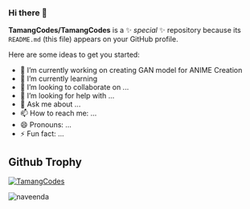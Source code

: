 ### Hi there 👋


**TamangCodes/TamangCodes** is a ✨ _special_ ✨ repository because its `README.md` (this file) appears on your GitHub profile.

Here are some ideas to get you started:

- 🔭 I’m currently working on creating GAN model for ANIME Creation
- 🌱 I’m currently learning 
- 👯 I’m looking to collaborate on ...
- 🤔 I’m looking for help with ...
- 💬 Ask me about ...
- 📫 How to reach me: ...
- 😄 Pronouns: ...
- ⚡ Fun fact: ...

## Github Trophy
<p align="left"> <a href="https://github.com/ryo-ma/github-profile-trophy"><img src="https://github-profile-trophy.vercel.app/?username=TamangCodes" alt="TamangCodes" /></a> </p>
<p align="left"> <img src="https://komarev.com/ghpvc/?username=TamangCodes&label=Profile%20views&color=0e75b6&style=flat" alt="naveenda" /> </p>
